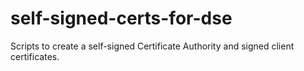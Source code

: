# self-signed-certs-for-dse
Scripts to create a self-signed Certificate Authority and signed client certificates.
